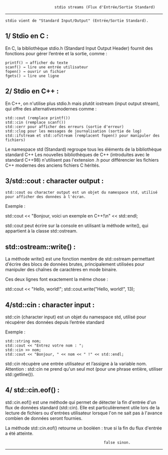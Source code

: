 			              stdio streams (Flux d'Entrée/Sortie Standard)
********************************************************************************************************

	stdio vient de "Standard Input/Output" (Entrée/Sortie Standard).

1/ Stdio en C :
---------------

En C, la bibliothèque stdio.h (Standard Input Output Header) fournit des fonctions pour gérer l’entrée et la sortie, comme :

    printf() → afficher du texte
    scanf() → lire une entrée utilisateur
    fopen() → ouvrir un fichier
    fgets() → lire une ligne

2/ Stdio en C++ :
-----------------

En C++, on n'utilise plus stdio.h mais plutôt iostream (input output stream), qui offre des alternativesmodernes comme :

    std::cout (remplace printf())
    std::cin (remplace scanf())
    std::cerr pour afficher des erreurs (sortie d'erreur)
    std::clog pour les messages de journalisation (sortie de log)
    std::ifstream et std::ofstream (remplacent fopen() pour manipuler des fichiers)

Le namespace std (Standard) regroupe tous les éléments de la bibliothèque standard C++
Les nouvelles bibliothèques de C++ (introduites avec le standard C++98) n'utilisent pas l'extension .h 
pour différencier les fichiers C++ modernes des anciens fichiers C hérités.

3/std::cout : character output :
--------------------------------

	std::cout ou character output est un objet du namespace std, utilisé pour afficher des données à l'écran.

Exemple : 

   std::cout << "Bonjour, voici un exemple en C++!\n" << std::endl;

std::cout peut écrire sur la console en utilisant la méthode write(), qui appartient 
à la classe std::ostream.

std::ostream::write() :
-----------------------

La méthode write() est une fonction membre de std::ostream permettant d'écrire des blocs de données brutes, principalement utilisées pour manipuler des chaînes de caractères en mode binaire.

Ces deux lignes font exactement la même chose :

std::cout << "Hello, world!";
std::cout.write("Hello, world!", 13);

4/std::cin : character input :
------------------------------

std::cin (character input) est un objet du namespace std, utilisé pour récupérer des données depuis l’entrée standard

Exemple :

    std::string nom;
    std::cout << "Entrez votre nom : ";
    std::cin >> nom;
    std::cout << "Bonjour, " << nom << " !" << std::endl;

std::cin récupère une entrée utilisateur et l’assigne à la variable nom.
Attention : std::cin ne prend qu'un seul mot (pour une phrase entière, utiliser std::getline()).

4/ std::cin.eof() :
-------------------

std::cin.eof() est une méthode qui permet de détecter la fin d'entrée d'un flux de données standard (std::cin). 
Elle est particulièrement utile lors de la lecture de fichiers ou d'entrées utilisateur lorsque l'on ne sait pas 
à l'avance combien de données seront fournies.

La méthode std::cin.eof() retourne un booléen : true si la fin du flux d'entrée a été atteinte.

                                                false sinon.

********************************************************************************************************
